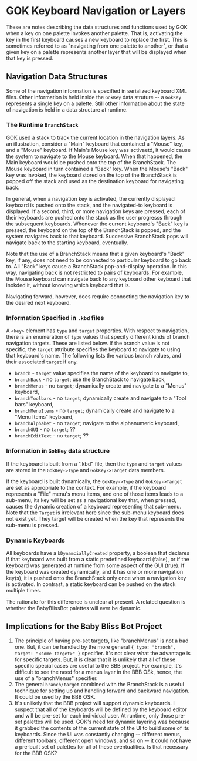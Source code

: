 # GOK Keyboard Navigation or Layers

These are notes describing the data structures and functions used by GOK when a key on one palette invokes another palette.  That is, activating the key in the first keyboard causes a new keyboard to replace the first.  This is sometimes referred to as "navigating from one palette to another", or that a given key on a palette represents another layer that will be displayed when that key is pressed.

## Navigation Data Structures

Some of the navigation information is specified in serialized keyboard XML files.  Other information is held inside the `GokKey` data struture -- a `GokKey ` represents a single key on a palette.  Still other information about the state of navigation is held in a data structure at runtime.

### The Runtime `BranchStack`

GOK used a stack to track the current location in the navigation layers.  As an illustration, consider a "Main" keyboard that contained a "Mouse" key, and a "Mouse" keyboard.  If Main's Mouse key was activaetd, it would cause the system to navigate to the Mouse keyboard.  When that happened, the Main keyboard would be pushed onto the top of the BranchStack.  The Mouse keyboard in turn contained a "Back" key.  When the Mouse's "Back" key was invoked, the keyboard stored on the top of the BranchStack is popped off the stack and used as the destination keyboard for navigating back.

In general, when a navigation key is activated, the currently displayed keyboard is pushed onto the stack, and the navigated-to keyboard is displayed.  If a second, third, or more navigation keys are pressed, each of their keyboards are pushed onto the stack as the user progresss through the subsequent keyboards.  Whenever the current keyboard's "Back" key is pressed, the keyboard on the top of the BranchStack is popped, and the system navigates back to that keyboard.  Successive BranchStack pops will navigate back to the starting keyboard, eventually.

Note that the use of a BranchStack means that a given keyboard's "Back" key, if any, does not need to be connected to particular keyboard to go back to.  All "Back" keys cause a BranchStack pop-and-display operation.  In this way, navigating back is not restricted to pairs of keyboards.  For example, the Mouse keyboard can navigate back to any keyboard other keyboard that inokded it, without knowing which keyboard that is.

Navigating forward, however, does require connecting the navigation key to the desired next keyboard.

### Information Specified in `.kbd` files

A `<key>` element has `type` and `target` properties.  With respect to navigation, there is an enumeration of `type` values that specify different kinds of branch navigation targets.  These are listed below.  If the branch value is not specific, the `target` attribute specifies the keyboard to navigate to using that keyboard's name.  The following lists the various branch values, and their associated `target` if any.

  - `branch` - `target` value specifies the name of the keyboard to navigate to,
  - `branchBack` - no `target`; use the BranchStack to navigate back,
  - `branchMenus` - no `target`; dynamically create and navigate to a "Menus" keyboard,
  - `branchToolbars` - no `target`; dynamically create and navigate to a "Tool bars" keyboard,
  - `branchMenuItems` - no `target`; dynamically create and navigate to a "Menu Items" keyboard,
  - `branchAlphabet` - no `target`; navigate to the alphanumeric keyboard,
  - `branchGUI` - no `target`; ??
  - `branchEditText` - no `target`; ?? 

### Information in `GokKey` data structure

If the keyboard is built from a ".kbd" file, then the `type` and `target` values are stored in the `GokKey->Type` and `GokKey->Target` data members.

If the keyboard is built dynamically, the `GokKey->Type` and `GokKey->Target` are set as appropriate to the context.  For example, if the keyboard represents a "File" menu's menu items, and one of those items leads to a sub-menu, its key will be set as a navigational key that, when pressed, causes the dynamic creation of a keyboard representing that sub-menu.  Note that the `Target` is irrelevant here since the sub-menu keyboard does not exist yet.  They target will be created when the key that represents the sub-menu is pressed.

### Dynamic Keyboards

All keyboards have a `bDynamciallyCreated` property, a boolean that declares if that keyboard was built from a static predefined keyboard (false), or if the keyboard was generated at runtime from some aspect of the GUI (true).  If the keyboard was created dynamically, and it has one or more navigation key(s), it is pushed onto the BranchStack only once when a navigation key is activated.  In contrast, a static keyboard can be pushed on the stack multiple times.

The rationale for this difference is unclear at present.  A related question is whether the BabyBlissBot palettes will ever be dynamic.

## Implications for the Baby Bliss Bot Project

1. The principle of having pre-set targets, like "branchMenus" is not a bad one.  But, it can be handled by the more general `{ type: "branch", target: "<some target>" }` specifier.  It's not clear what the advantage is for specific targets.  But, it is clear that it is unlikely that all of these specific special cases are useful to the BBB project.  For example, it's difficult to see the need for a menus layer in the BBB OSk, hence, the use of a "branchMenus" specifier.
2. The general `branch/target` combined with the BranchStack is a useful technique for setting up and handling forward and backward navigation.  It could be used by the BBB OSK.
3. It's unlikely that the BBB project will support dynamic keyboards.  I suspect that all of the keyboards will be defined by the keyboard editor and will be pre-set for each individual user.  At runtime, only those pre-set palettes will be used.  GOK's need for dynamic layering was because it grabbed the contents of the current state of the UI to build some of its keyboards.  Since the UI was constantly changing -- different menus, different toolbars, different open windows, and so on -- it could not have a pre-built set of palettes for all of these eventualities.  Is that necessary for the BBB OSK?




